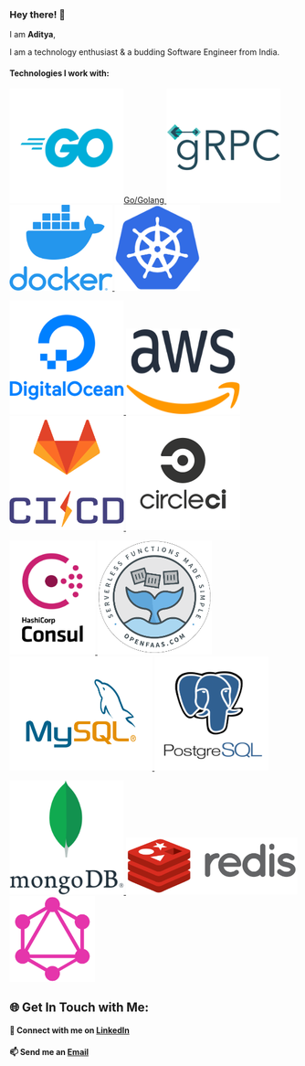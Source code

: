 ### Hey there! 👋

I am **Aditya**,

I am a technology enthusiast & a budding Software Engineer from India.

#### Technologies I work with:

<p float="center">
      <a href="https://golang.org/" target="_blank" >
        <img src="https://raw.githubusercontent.com/aditya-nagare/aditya-nagare/master/assets/go.png" height="200" width ="200" alt="Go/Golang"/>Go/Golang
      </a>
    <a href="https://grpc.io/" target="_blank" >
        <img src="https://raw.githubusercontent.com/aditya-nagare/aditya-nagare/master/assets/grpc.png" height="200" width ="200" alt="gRPC"/>
    </a>
    <a href="https://www.docker.com/" target="_blank" >
        <img src="https://raw.githubusercontent.com/aditya-nagare/aditya-nagare/master/assets/docker.png" height="150" width ="180" alt="Docker"/>
    </a>
    <a href="https://kubernetes.io/" target="_blank" >
        <img src="https://raw.githubusercontent.com/aditya-nagare/aditya-nagare/master/assets/kubernetes.png" height="150" width ="150" alt="Kubernetes"/>
    </a>
</p>
<p float="center">
    <a href="https://www.digitalocean.com/" target="_blank" >
        <img src="https://raw.githubusercontent.com/aditya-nagare/aditya-nagare/master/assets/digital-ocean.png" height="200" width ="200" alt="Digital Ocean"/>
    </a>
      <a href="https://aws.amazon.com/" target="_blank" >
        <img src="https://raw.githubusercontent.com/aditya-nagare/aditya-nagare/master/assets/aws.png" height="150" width ="200" alt="Amazon Web Services"/>
      </a>
      <a href="https://docs.gitlab.com/ee/ci/" target="_blank" >
    <img src="https://raw.githubusercontent.com/aditya-nagare/aditya-nagare/master/assets/gitlab-ci-cd.png" height="200" width ="200" alt="Gitlab CI"/>
  </a>
      <a href="https://circleci.com/" target="_blank" >
        <img src="https://raw.githubusercontent.com/aditya-nagare/aditya-nagare/master/assets/circle.png" height="200" width ="200" alt="CircleCI"/>
      </a>
</p>
<p float="center">
      <a href="https://www.consul.io/" target="_blank" >
        <img src="https://raw.githubusercontent.com/aditya-nagare/aditya-nagare/master/assets/consul.png" height="200" width ="150" alt="Consul"/>
      </a>
    <a href="https://www.openfaas.com/" target="_blank" >
        <img src="https://raw.githubusercontent.com/aditya-nagare/aditya-nagare/master/assets/open-faas.png" height="200" width ="200" alt="OpenFaaS"/>
    </a>
      <a href="https://www.mysql.com/" target="_blank" >
    <img src="https://raw.githubusercontent.com/aditya-nagare/aditya-nagare/master/assets/mysql.png" height="200" width ="250" alt="MySQL"/>
  </a>
      <a href="https://www.postgresql.org/" target="_blank" >
        <img src="https://raw.githubusercontent.com/aditya-nagare/aditya-nagare/master/assets/postgre-sql.png" height="200" width ="200" alt="PostgreSQL"/>
      </a>
</p>
<p float="center">
    <a href="https://www.mongodb.com/" target="_blank" >
        <img src="https://raw.githubusercontent.com/aditya-nagare/aditya-nagare/master/assets/mongo-db.png" height="200" width ="200" alt="MongoDB"/>
    </a>
      <a href="https://redis.io/" target="_blank" >
        <img src="https://raw.githubusercontent.com/aditya-nagare/aditya-nagare/master/assets/redis.png" height="100" width ="300" alt="Redis"/>
      </a>
    <a href="https://graphql.org/" target="_blank" >
        <img src="https://raw.githubusercontent.com/aditya-nagare/aditya-nagare/master/assets/graph-ql.png" height="150" width ="150" alt="GraphQL"/>
    </a>
</p>

## 🌐 Get In Touch with Me:

#### 💬 Connect with me on **[LinkedIn](https://www.linkedin.com/in/adityanagare)**

#### 📫 Send me an **[Email](mailto:nagareaditya777@gmail.com)**